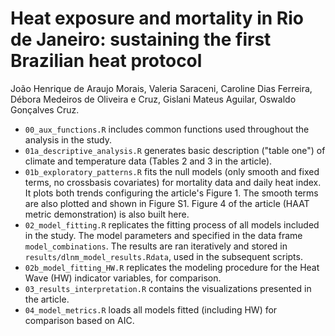 # Heat exposure and mortality in Rio de Janeiro: sustaining the first Brazilian heat protocol

João Henrique de Araujo Morais, Valeria Saraceni, Caroline Dias Ferreira, Débora Medeiros de Oliveira e Cruz, Gislani Mateus Aguilar, Oswaldo Gonçalves Cruz.

- `00_aux_functions.R` includes common functions used throughout the analysis in the study.
- `01a_descriptive_analysis.R` generates basic description ("table one") of climate and temperature data (Tables 2 and 3 in the article).
- `01b_exploratory_patterns.R` fits the null models (only smooth and fixed terms, no crossbasis covariates) for mortality data and daily heat index. It plots both trends configuring the article's Figure 1. The smooth terms are also plotted and shown in Figure S1. Figure 4 of the article (HAAT metric demonstration) is also built here.
- `02_model_fitting.R` replicates the fitting process of all models included in the study. The model parameters and specified in the data frame `model_combinations`. The results are ran iteratively and stored in `results/dlnm_model_results.Rdata`, used in the subsequent scripts.
- `02b_model_fitting_HW.R` replicates the modeling procedure for the Heat Wave (HW) indicator variables, for comparison.
- `03_results_interpretation.R` contains the visualizations presented in the article.
- `04_model_metrics.R` loads all models fitted (including HW) for comparison based on AIC.